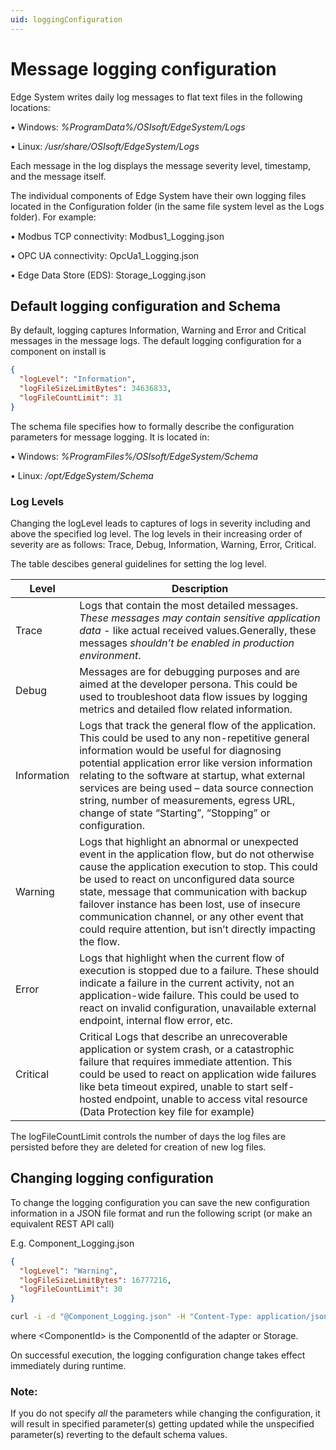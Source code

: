 ```yaml
---
uid: loggingConfiguration
---
```


# Message logging configuration
Edge System writes daily log messages to flat text files in the following locations:

• Windows: *%ProgramData%/OSIsoft/EdgeSystem/Logs*

• Linux: */usr/share/OSIsoft/EdgeSystem/Logs*

Each message in the log displays the message severity level, timestamp, and the message itself.

The individual components of Edge System have their own logging files located in the Configuration folder (in the same file system level as the Logs folder). For example:

• Modbus TCP connectivity: Modbus1_Logging.json

• OPC UA connectivity: OpcUa1_Logging.json

• Edge Data Store (EDS): Storage_Logging.json

## Default logging configuration and Schema
By default, logging captures Information, Warning and Error and Critical messages in the message logs.
The default logging configuration for a component on install is 
```json
{
  "logLevel": "Information",
  "logFileSizeLimitBytes": 34636833,
  "logFileCountLimit": 31   
}
```

The schema file specifies how to formally describe the configuration parameters for message logging. 
It is located in:

• Windows: *%ProgramFiles%/OSIsoft/EdgeSystem/Schema*

• Linux: */opt/EdgeSystem/Schema*

### Log Levels
Changing the logLevel leads to captures of logs in severity including and above the specified log level. The log levels in their increasing order of severity are as follows: Trace, Debug, Information, Warning, Error, Critical.

The table descibes general guidelines for setting the log level.

| **Level**                | **Description**|      
|--------------------------|-----------|
|Trace         | Logs that contain the most detailed messages. *These messages may contain sensitive application data* - like actual received values.Generally, these messages *shouldn’t be enabled in production environment*. |
| Debug | Messages are for debugging purposes and are aimed at the developer persona. This could be used to troubleshoot data flow issues by logging metrics and detailed flow related information. |
| Information | Logs that track the general flow of the application. This could be used to any non-repetitive general information would be useful for diagnosing potential application error like version information relating to the software at startup, what external services are being used – data source connection string, number of measurements, egress URL, change of state “Starting”, “Stopping” or configuration. |
| Warning | Logs that highlight an abnormal or unexpected event in the application flow, but do not otherwise cause the application execution to stop. This could be used to react on unconfigured data source state, message that communication with backup failover instance has been lost, use of insecure communication channel, or any other event that could require attention, but isn’t directly impacting the flow. |
| Error | Logs that highlight when the current flow of execution is stopped due to a failure. These should indicate a failure in the current activity, not an application-wide failure. This could be used to react on invalid configuration, unavailable external endpoint, internal flow error, etc.|
| Critical | Critical 	Logs that describe an unrecoverable application or system crash, or a catastrophic failure that requires immediate attention. This could be used to react on application wide failures like beta timeout expired, unable to start self-hosted endpoint, unable to access vital resource (Data Protection key file for example) |

The logFileCountLimit controls the number of days the log files are persisted before they are deleted for creation of new log files. 

## Changing logging configuration
To change the logging configuration you can save the new configuration information in a JSON file format and run the following script (or make an equivalent REST API call)

E.g. Component_Logging.json
```json
{
  "logLevel": "Warning",
  "logFileSizeLimitBytes": 16777216,
  "logFileCountLimit": 30   
}
```


```bash
curl -i -d "@Component_Logging.json" -H "Content-Type: application/json" -X PUT http://localhost:5590/api/v1/configuration/<ComponentId>/Logging
```

where \<ComponentId> is the ComponentId of the adapter or Storage.

On successful execution, the logging configuration change takes effect immediately during runtime.

### **Note:** 
If you do not specify *all* the parameters while changing the configuration, it will result in specified parameter(s) getting updated while the unspecified parameter(s) reverting to the default schema values. 
